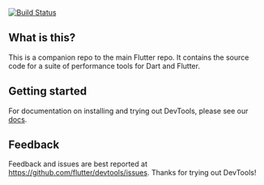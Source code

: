 [![Build Status](https://travis-ci.org/flutter/devtools.svg?branch=master)](https://travis-ci.org/flutter/devtools)

## What is this?

This is a companion repo to the main Flutter repo. It contains the source code for a suite of
performance tools for Dart and Flutter.

## Getting started

For documentation on installing and trying out DevTools, please see our
[docs](https://flutter.github.io/devtools/).

## Feedback

Feedback and issues are best reported at https://github.com/flutter/devtools/issues. Thanks for
trying out DevTools!
